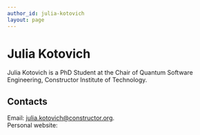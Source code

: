 ```yaml
---
author_id: julia-kotovich
layout: page
---
```

# Julia Kotovich
Julia Kotovich is a PhD Student at the Chair of Quantum Software Engineering, Constructor Institute of Technology.

## Contacts
Email: [julia.kotovich@constructor.org](mailto:julia.kotovich@constructor.org). <br>
Personal website: 